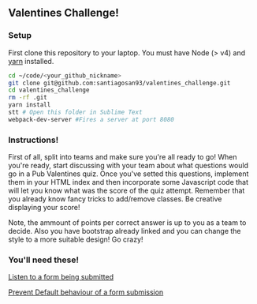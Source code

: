 ## Valentines Challenge!

### Setup
First clone this repository to your laptop. You must have Node (> v4) and [yarn](https://yarnpkg.com/lang/en/docs/install/) installed.

```bash
cd ~/code/<your_github_nickname>
git clone git@github.com:santiagosan93/valentines_challenge.git
cd valentines_challenge
rm -rf .git
yarn install
stt # Open this folder in Sublime Text
webpack-dev-server #Fires a server at port 8080
```

### Instructions!
First of all, split into teams and make sure you're all ready to go! When you're ready, start discussing with your team about what questions would go in a Pub Valentines quiz. Once you've setted this questions, implement them in your HTML index and then incorporate some Javascript code that will let you know what was the score of the quiz attempt. Remember that you already know fancy tricks to add/remove classes. Be creative displaying your score!

Note, the ammount of points per correct answer is up to you as a team to decide. Also you have bootstrap already linked and you can change the style to a more suitable design! Go crazy!


### You'll need these!
[Listen to a form being submitted](https://developer.mozilla.org/en-US/docs/Web/Events#Form_events)

[Prevent Default behaviour of a form submission](https://developer.mozilla.org/en-US/docs/Web/API/Event/preventDefault)
